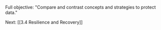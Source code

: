 Full objective: "Compare and contrast concepts and strategies to protect data."



Next: [[3.4 Resilience and Recovery]]
